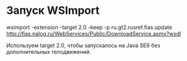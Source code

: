 # Запуск WSImport #

wsimport -extension -target 2.0 -keep -p ru.gt2.rusref.fias.update http://fias.nalog.ru/WebServices/Public/DownloadService.asmx?wsdl

Используем target 2.0, чтобы запускалось на Java SE6 без дополнительных телодвижений.